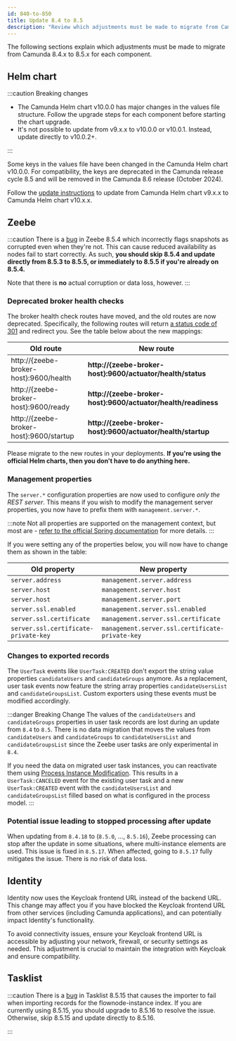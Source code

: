 ```yaml
---
id: 840-to-850
title: Update 8.4 to 8.5
description: "Review which adjustments must be made to migrate from Camunda 8.4.x to Camunda 8.5.0."
---
```


The following sections explain which adjustments must be made to migrate from Camunda 8.4.x to 8.5.x for each component.

## Helm chart

:::caution Breaking changes

- The Camunda Helm chart v10.0.0 has major changes in the values file structure. Follow the upgrade steps for each component before starting the chart upgrade.
- It's not possible to update from v9.x.x to v10.0.0 or v10.0.1. Instead, update directly to v10.0.2+.

:::

Some keys in the values file have been changed in the Camunda Helm chart v10.0.0. For compatibility, the keys are deprecated in the Camunda release cycle 8.5 and will be removed in the Camunda 8.6 release (October 2024).

Follow the [update instructions](/self-managed/setup/update.md#helm-chart-1002+) to update from Camunda Helm chart v9.x.x to Camunda Helm chart v10.x.x.

## Zeebe

:::caution
There is a [bug](https://github.com/camunda/camunda/issues/19984) in Zeebe 8.5.4 which incorrectly flags snapshots as corrupted even when they're not. This can cause reduced availability as nodes fail to start correctly. As such, **you should skip 8.5.4 and update directly from 8.5.3 to 8.5.5, or immediately to 8.5.5 if you're already on 8.5.4.**

Note that there is **no** actual corruption or data loss, however.
:::

### Deprecated broker health checks

The broker health check routes have moved, and the old routes are now deprecated. Specifically, the following routes will return [a status code of 301](https://developer.mozilla.org/en-US/docs/Web/HTTP/Status/301) and redirect you. See the table below about the new mappings:

| Old route                                | **New route**                                                  |
| ---------------------------------------- | -------------------------------------------------------------- |
| http://\{zeebe-broker-host}:9600/health  | **http://\{zeebe-broker-host}:9600/actuator/health/status**    |
| http://\{zeebe-broker-host}:9600/ready   | **http://\{zeebe-broker-host}:9600/actuator/health/readiness** |
| http://\{zeebe-broker-host}:9600/startup | **http://\{zeebe-broker-host}:9600/actuator/health/startup**   |

Please migrate to the new routes in your deployments. **If you're using the official Helm charts, then you don't have to do anything here.**

### Management properties

The `server.*` configuration properties are now used to configure _only the REST server_. This means if you wish to modify the management server properties, you now have to prefix them with `management.server.*`.

:::note
Not all properties are supported on the management context, but most are - [refer to the official Spring documentation](https://docs.spring.io/spring-boot/docs/current/reference/html/actuator.html#actuator.monitoring) for more details.
:::

If you were setting any of the properties below, you will now have to change them as shown in the table:

| Old property                         | **New property**                                |
| ------------------------------------ | ----------------------------------------------- |
| `server.address`                     | `management.server.address`                     |
| `server.host`                        | `management.server.host`                        |
| `server.host`                        | `management.server.port`                        |
| `server.ssl.enabled`                 | `management.server.ssl.enabled`                 |
| `server.ssl.certificate`             | `management.server.ssl.certificate`             |
| `server.ssl.certificate-private-key` | `management.server.ssl.certificate-private-key` |

### Changes to exported records

The `UserTask` events like `UserTask:CREATED` don't export the string value properties `candidateUsers` and `candidateGroups` anymore.
As a replacement, user task events now feature the string array properties `candidateUsersList` and `candidateGroupsList`.
Custom exporters using these events must be modified accordingly.

:::danger Breaking Change
The values of the `candidateUsers` and `candidateGroups` properties in user task records are lost during an update from `8.4` to `8.5`.
There is no data migration that moves the values from `candidateUsers` and `candidateGroups` to `candidateUsersList` and `candidateGroupsList`
since the Zeebe user tasks are only experimental in `8.4`.

If you need the data on migrated user task instances, you can reactivate them using [Process Instance Modification](/components/concepts/process-instance-modification.md).
This results in a `UserTask:CANCELED` event for the existing user task and a new `UserTask:CREATED` event with the `candidateUsersList` and `candidateGroupsList` filled based on what is configured in the process model.
:::

### Potential issue leading to stopped processing after update

When updating from `8.4.18` to (`8.5.0`, …, `8.5.16`), Zeebe processing can stop after the update in some situations, where multi-instance elements are used. This issue is fixed in `8.5.17`. When affected, going to `8.5.17` fully mitigates the issue. There is no risk of data loss.

## Identity

Identity now uses the Keycloak frontend URL instead of the backend URL. This change may affect you if you have blocked the Keycloak frontend URL from other services (including Camunda applications), and can potentially impact Identity's functionality.

To avoid connectivity issues, ensure your Keycloak frontend URL is accessible by adjusting your network, firewall, or security settings as needed. This adjustment is crucial to maintain the integration with Keycloak and ensure compatibility.

## Tasklist

:::caution
There is a [bug](https://github.com/camunda/camunda/issues/32208) in Tasklist 8.5.15 that causes the importer to fail when importing records for the flownode-instance index. If you are currently using 8.5.15, you should upgrade to 8.5.16 to resolve the issue. Otherwise, skip 8.5.15 and update directly to 8.5.16.

:::

